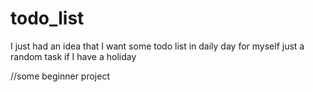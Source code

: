 # todo_list
I just had an idea that I want some todo list in daily day for myself just a random task if I have a holiday

//some beginner project
